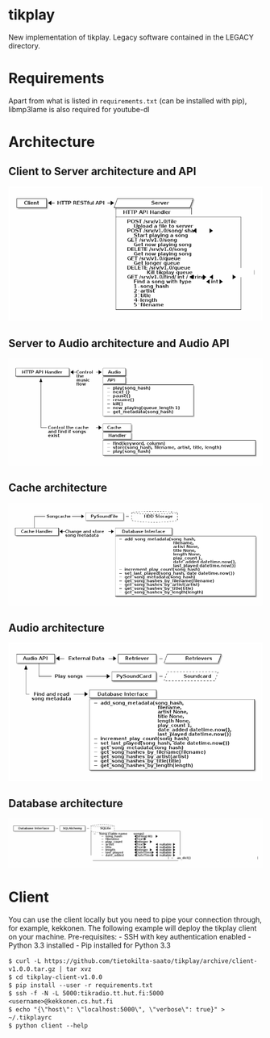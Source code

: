 tikplay
=======

New implementation of tikplay. Legacy software contained in the LEGACY directory.

Requirements
============

Apart from what is listed in `requirements.txt` (can be installed with pip), libmp3lame is also required for youtube-dl

Architecture
============

## Client to Server architecture and API

![ditaa rules\!](./documentation/client_to_server.png)

## Server to Audio architecture and Audio API

![oh yes it does](./documentation/server_to_audio_architecture.png)

## Cache architecture

![ditaa <3](./documentation/cache_handler.png)

## Audio architecture

![are you really reading these?](./documentation/audio_architecture.png)

## Database architecture

![you must be cheating and looking at the source code\!](./documentation/database_architecture.png)

Client
======

You can use the client locally but you need to pipe your connection
through, for example, kekkonen. The following example will deploy the
tikplay client on your machine. Pre-requisites:
	- SSH with key authentication enabled
	- Python 3.3 installed
	- Pip installed for Python 3.3

```
$ curl -L https://github.com/tietokilta-saato/tikplay/archive/client-v1.0.0.tar.gz | tar xvz
$ cd tikplay-client-v1.0.0
$ pip install --user -r requirements.txt
$ ssh -f -N -L 5000:tikradio.tt.hut.fi:5000 <username>@kekkonen.cs.hut.fi
$ echo "{\"host\": \"localhost:5000\", \"verbose\": true}" > ~/.tikplayrc
$ python client --help
```

